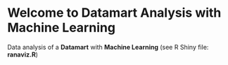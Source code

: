 # Welcome to Datamart Analysis with Machine Learning
Data analysis of a **Datamart** with **Machine Learning** (see R Shiny file: **ranaviz.R**) 
